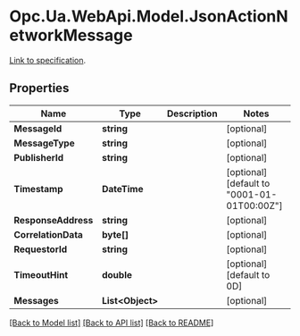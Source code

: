 # Opc.Ua.WebApi.Model.JsonActionNetworkMessage
[Link to specification]().

## Properties

Name | Type | Description | Notes
------------ | ------------- | ------------- | -------------
**MessageId** | **string** |  | [optional] 
**MessageType** | **string** |  | [optional] 
**PublisherId** | **string** |  | [optional] 
**Timestamp** | **DateTime** |  | [optional] [default to "0001-01-01T00:00Z"]
**ResponseAddress** | **string** |  | [optional] 
**CorrelationData** | **byte[]** |  | [optional] 
**RequestorId** | **string** |  | [optional] 
**TimeoutHint** | **double** |  | [optional] [default to 0D]
**Messages** | **List&lt;Object&gt;** |  | [optional] 

[[Back to Model list]](../README.md#documentation-for-models) [[Back to API list]](../README.md#documentation-for-api-endpoints) [[Back to README]](../README.md)

